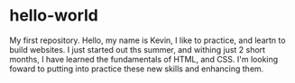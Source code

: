 # hello-world
My first repository.
Hello, my name is Kevin, I like to practice, and leartn to build websites. I just started out ths summer, and withing just 2 short months, I have learned the fundamentals of HTML, and CSS. I'm looking foward to putting into practice these new skills and enhancing them.

